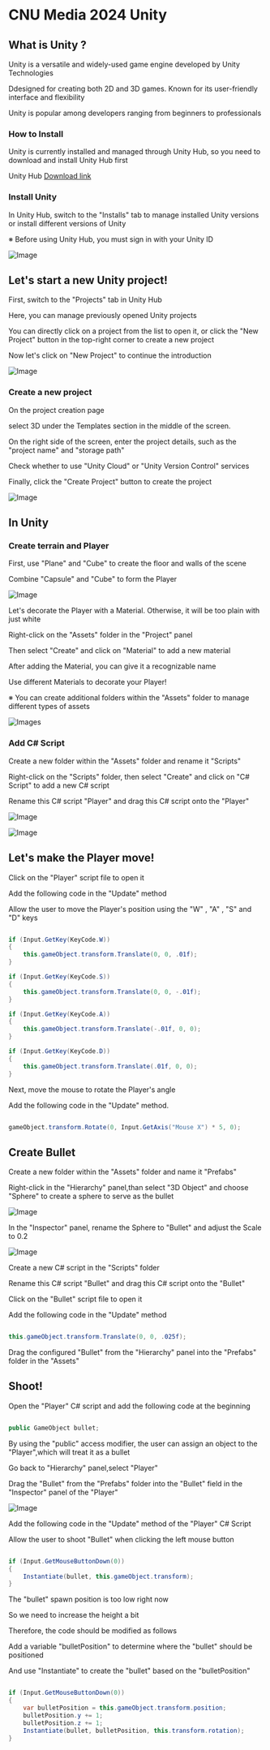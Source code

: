 # CNU Media 2024 Unity

## What is Unity ?

Unity is a versatile and widely-used game engine developed by Unity Technologies

Ddesigned for creating both 2D and 3D games. Known for its user-friendly interface and flexibility

Unity is popular among developers ranging from beginners to professionals

### How to Install

Unity is currently installed and managed through Unity Hub, so you need to download and install Unity Hub first

Unity Hub [Download link](https://unity.com/download)


### Install Unity

In Unity Hub, switch to the "Installs" tab to manage installed Unity versions or install different versions of Unity

※ Before using Unity Hub, you must sign in with your Unity ID

![Image](./images/UnityHub_InstallsTab.png)

## Let's start a new Unity project!

First, switch to the "Projects" tab in Unity Hub

Here, you can manage previously opened Unity projects

You can directly click on a project from the list to open it, or click the "New Project" button in the top-right corner to create a new project

Now let's click on "New Project" to continue the introduction

![Image](./images/UnityHub_ProjectsTab_NewProject.png)

### Create a new project

On the project creation page

select 3D under the Templates section in the middle of the screen.

On the right side of the screen, enter the project details, such as the "project name" and "storage path"

Check whether to use "Unity Cloud" or "Unity Version Control" services

Finally, click the "Create Project" button to create the project

![Image](./images/CreateNewProject.png)

## In Unity

### Create terrain and Player

First, use "Plane" and "Cube" to create the floor and walls of the scene

Combine "Capsule" and "Cube" to form the Player

![Image](./images/CreateTerrainAndPlayer.png)

Let's decorate the Player with a Material. Otherwise, it will be too plain with just white

Right-click on the "Assets" folder in the "Project" panel

Then select "Create" and click on "Material" to add a new material

After adding the Material, you can give it a recognizable name

Use different Materials to decorate your Player!

※ You can create additional folders within the "Assets" folder to manage different types of assets

![Images](./images/CreateMaterial.png)

### Add C# Script

Create a new folder within the "Assets" folder and rename it "Scripts"

Right-click on the "Scripts" folder, then select "Create" and click on "C# Script" to add a new C# script

Rename this C# script "Player" and drag this C# script onto the "Player"

![Image](./images/CreateCSharpScript.png)

![Image](./images/CreatePlayerScript.png)

## Let's make the Player move!

Click on the "Player" script file to open it

Add the following code in the "Update" method

Allow the user to move the Player's position using the "W" , "A" , "S" and "D" keys

```cs

if (Input.GetKey(KeyCode.W))
{
    this.gameObject.transform.Translate(0, 0, .01f);
}

if (Input.GetKey(KeyCode.S))
{
    this.gameObject.transform.Translate(0, 0, -.01f);
}

if (Input.GetKey(KeyCode.A))
{
    this.gameObject.transform.Translate(-.01f, 0, 0);
}

if (Input.GetKey(KeyCode.D))
{
    this.gameObject.transform.Translate(.01f, 0, 0);
}

```

Next, move the mouse to rotate the Player's angle

Add the following code in the "Update" method.

```cs

gameObject.transform.Rotate(0, Input.GetAxis("Mouse X") * 5, 0);

```

## Create Bullet

Create a new folder within the "Assets" folder and name it "Prefabs"

Right-click in the "Hierarchy" panel,than select "3D Object" and choose "Sphere" to create a sphere to serve as the bullet

![Image](./images/CreateBullet.png)

In the "Inspector" panel, rename the Sphere to "Bullet" and adjust the Scale to 0.2

![Image](./images/Bullet_InspectorSetting.png)

Create a new C# script in the "Scripts" folder

Rename this C# script "Bullet" and drag this C# script onto the "Bullet"

Click on the "Bullet" script file to open it

Add the following code in the "Update" method

```cs

this.gameObject.transform.Translate(0, 0, .025f);

```

Drag the configured "Bullet" from the "Hierarchy" panel into the "Prefabs" folder in the "Assets"

## Shoot!

Open the "Player" C# script and add the following code at the beginning

```cs

public GameObject bullet;

```

By using the "public" access modifier, the user can assign an object to the "Player",which will treat it as a bullet

Go back to "Hierarchy" panel,select "Player"

Drag the "Bullet" from the "Prefabs" folder into the "Bullet" field in the "Inspector" panel of the "Player"

![Image](./images/AssignBulletToPlayer.png)

Add the following code in the "Update" method of the "Player" C# Script

Allow the user to shoot "Bullet" when clicking the left mouse button

```cs

if (Input.GetMouseButtonDown(0))
{
    Instantiate(bullet, this.gameObject.transform);
}

```

The "bullet" spawn position is too low right now

So we need to increase the height a bit

Therefore, the code should be modified as follows

Add a variable "bulletPosition" to determine where the "bullet" should be positioned

And use "Instantiate" to create the "bullet" based on the "bulletPosition"

```cs

if (Input.GetMouseButtonDown(0))
{
    var bulletPosition = this.gameObject.transform.position;
    bulletPosition.y += 1;
    bulletPosition.z += 1;
    Instantiate(bullet, bulletPosition, this.transform.rotation);
}

```
